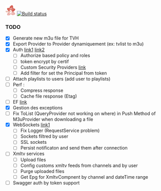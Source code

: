 ﻿![alt text](https://github.com/Fazzani/Synker2/blob/master/WebClient/wwwroot/favicon-32x32.png?raw=true)
[![Build status](https://ci.appveyor.com/api/projects/status/9drbo0ty6whivq12?svg=true)](https://ci.appveyor.com/project/Fazzani/synker2)
### TODO
- [x] Generate new m3u file for TVH
- [x] Export Provider to Provider dynamiquement (ex: tvlist to m3u)
- [x] Auth [link1](https://blogs.msdn.microsoft.com/webdev/2017/04/06/jwt-validation-and-authorization-in-asp-net-core/ ) [link2](http://luizcarlosfaria.net/blog/jwt-no-asp-net-core-standalone/)
  - [ ] Authorize based policy and roles
  - [ ] token encrypt by certif
  - [ ] Custom Security Providers [link](https://stormpath.com/blog/store-protect-sensitive-data-dotnet-core)
  - [ ] Add filter for set the Principal from token
- [ ] Attach playlists to users (add user to playlists)
- [ ] Perf :
  - [ ] Compress response
  - [ ] Cache file response (Etag)
- [ ] EF [link](https://github.com/PomeloFoundation/Pomelo.EntityFrameworkCore.MySql/blob/master/README.md)
- [x] Gestion des exceptions
- [ ] Fix ToList (QueryProvider not working on where) in Push Method of M3uProvider when downloading a file
- [x] WebSockets [link1](https://docs.microsoft.com/en-us/aspnet/core/fundamentals/websockets)
  - [ ] Fix Logger (RequestService problem)
  - [ ] Sockets filtred by user
  - [ ] SSL sockets
  - [ ] Persist notificaton and send them after connection
- [ ] Xmltv services
  - [ ] Upload files
  - [ ] Config customs xmltv feeds from channels and by user
  - [ ] Purge uploaded files
  - [ ] Get Epg for XmltvCompnent by channel and dateTime range
- [ ] Swagger auth by token support